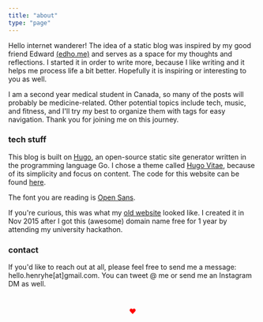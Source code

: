 ```yaml
---
title: "about"
type: "page"
---
```



Hello internet wanderer! The idea of a static blog was inspired by my good friend Edward [(edho.me)](http://edho.me) and serves as a space for my thoughts and reflections. I started it in order to write more, because I like writing and it helps me process life a bit better. Hopefully it is inspiring or interesting to you as well. 

I am a second year medical student in Canada, so many of the posts will probably be medicine-related. Other potential topics include tech, music, and fitness, and I'll try my best to organize them with tags for easy navigation. Thank you for joining me on this journey.

### tech stuff

This blog is built on [Hugo](https://gohugo.io/), an open-source static site generator written in the programming language Go. I chose a theme called [Hugo Vitae](https://github.com/dataCobra/hugo-vitae), because of its simplicity and focus on content. The code for this website can be found [here](https://github.com/henryhe1/space-vitae).

The font you are reading is [Open Sans](https://fonts.google.com/specimen/Open+Sans).

If you're curious, this was what my [old website](https://henryhe.me/old-website) looked like. I created it in Nov 2015 after I got this (awesome) domain name free for 1 year by attending my university hackathon. 


### contact
If you'd like to reach out at all, please feel free to send me a message: hello.henryhe[at]gmail.com. You can tweet @ me or send me an Instagram DM as well.

<div style="color:red; text-align: center; padding: 5%;"> &hearts; </div>



